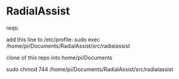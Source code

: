 # RadialAssist

reqs:

add this line to /etc/profile: sudo exec /home/pi/Documents/RadialAssist/src/radialassist

clone of this repo into home/pi/Documents

sudo chmod 744 /home/pi/Documents/RadialAssist/src/radialassist
